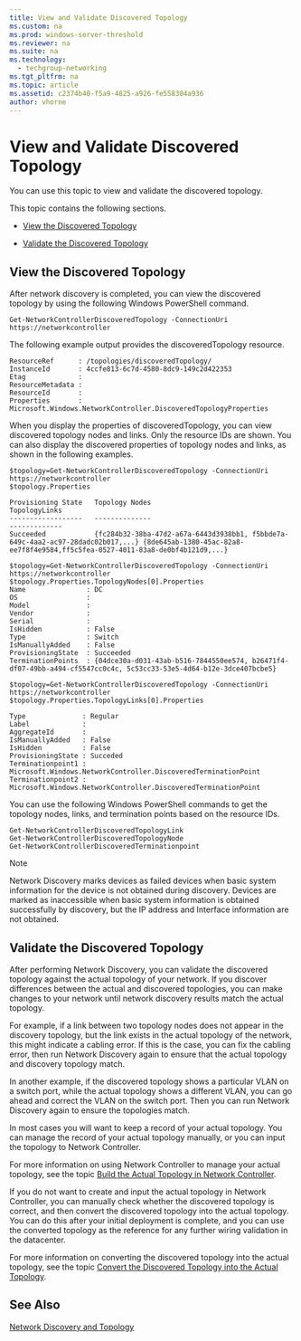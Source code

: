 ```yaml
---
title: View and Validate Discovered Topology
ms.custom: na
ms.prod: windows-server-threshold
ms.reviewer: na
ms.suite: na
ms.technology: 
  - techgroup-networking
ms.tgt_pltfrm: na
ms.topic: article
ms.assetid: c2374b40-f5a9-4825-a926-fe558304a936
author: vhorne
---
```

# View and Validate Discovered Topology
You can use this topic to view and validate the discovered topology.  
  
This topic contains the following sections.  
  
-   [View the Discovered Topology](#bkmk_view)  
  
-   [Validate the Discovered Topology](#bkmk_validate)  
  
## <a name="bkmk_view"></a>View the Discovered Topology  
After network discovery is completed, you can view the discovered topology by using the following Windows PowerShell command.  
  
```  
Get-NetworkControllerDiscoveredTopology -ConnectionUri https://networkcontroller  
```  
  
The following example output provides the discoveredTopology resource.  
  
```  
ResourceRef      : /topologies/discoveredTopology/  
InstanceId       : 4ccfe813-6c7d-4580-8dc9-149c2d422353  
Etag             :   
ResourceMetadata :  
ResourceId       :  
Properties       : Microsoft.Windows.NetworkController.DiscoveredTopologyProperties  
```  
  
When you display the properties of discoveredTopology, you can view discovered topology nodes and links. Only the resource IDs are shown. You can also display the discovered properties of topology nodes and links, as shown in the following examples.  
  
```  
$topology=Get-NetworkControllerDiscoveredTopology -ConnectionUri https://networkcontroller  
$topology.Properties  
  
Provisioning State   Topology Nodes                                                                   TopologyLinks  
------------------   --------------                                                                   -------------   
Succeeded            {fc284b32-38ba-47d2-a67a-6443d3938bb1, f5bbde7a-649c-4aa2-ac97-28dadc02b017,...} {8de645ab-1380-45ac-82a8-ee7f8f4e9584,ff5c5fea-0527-4011-83a8-de0bf4b121d9,...}  
  
$topology=Get-NetworkControllerDiscoveredTopology -ConnectionUri https://networkcontroller  
$topology.Properties.TopologyNodes[0].Properties  
Name               : DC   
OS                 :   
Model              :  
Vendor             :  
Serial             :  
IsHidden           : False  
Type               : Switch  
IsManuallyAdded    : False  
ProvisioningState  : Succeeded  
TerminationPoints  : {04dce30a-d031-43ab-b516-7844550ee574, b26471f4-df07-49bb-a494-cf5547cc0c4c, 5c53cc33-53e5-4d64-b12e-3dce407bcbe5}  
  
$topology=Get-NetworkControllerDiscoveredTopology -ConnectionUri https://networkcontroller  
$topology.Properties.TopologyLinks[0].Properties  
  
Type              : Regular  
Label             :  
AggregateId       :  
IsManuallyAdded   : False  
IsHidden          : False  
ProvisioningState : Succeded  
Terminationpoint1 : Microsoft.Windows.NetworkController.DiscoveredTerminationPoint  
Terminationpoint2 : Microsoft.Windows.NetworkController.DiscoveredTerminationPoint  
```  
  
You can use the following Windows PowerShell commands to get the topology nodes, links, and termination points based on the resource IDs.  
  
```  
Get-NetworkControllerDiscoveredTopologyLink  
Get-NetworkControllerDiscoveredTopologyNode  
Get-NetworkControllerDiscoveredTerminationpoint  
```  
  
> [!NOTE]  
> Network Discovery marks devices as  failed devices when basic system information for the device is not obtained during discovery. Devices are marked as inaccessible  when basic system information is obtained successfully by discovery, but the IP address and Interface information are not obtained.  
  
## <a name="bkmk_validate"></a>Validate the Discovered Topology  
After performing Network Discovery, you can validate the discovered topology against the actual topology of your network. If you discover differences between the actual and discovered topologies, you can make changes to your network until network discovery results match the actual topology.  
  
For example, if a link between two topology nodes does not appear in the discovery topology, but the link exists in the actual topology of the network, this might indicate a cabling error. If this is the case, you can fix the cabling error, then run Network Discovery again to ensure that the actual topology and discovery topology match.  
  
In another example, if the discovered topology shows a particular VLAN on a switch port, while the actual topology shows a different VLAN, you can go ahead and correct the VLAN on the switch port. Then you can run Network Discovery again to ensure the topologies match.  
  
In most cases you will want to keep a record of your actual topology. You can manage the record of your actual topology manually, or you can input the topology to Network Controller.   
  
For more information on using Network Controller to manage your actual topology, see the topic [Build the Actual Topology in Network Controller](../Topic/Build-the-Actual-Topology-in-Network-Controller.md).  
  
If you do not want to create and input the actual topology in Network Controller, you can manually check whether the discovered topology is correct, and then convert the discovered topology into the actual topology. You can do this after your initial deployment is complete, and you can use the converted topology as the reference for any further wiring validation in the datacenter.  
  
For more information on converting the discovered topology into the actual topology, see the topic [Convert the Discovered Topology into the Actual Topology](Convert-the-Discovered-Topology-into-the-Actual-Topology.md).  
  
  
  
## See Also  
[Network Discovery and Topology](../Topic/Network-Discovery-and-Topology.md)  
  
